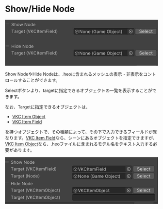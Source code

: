 # Show/Hide Node

![ShowHideNode](img/ShowHideNode.jpg)

Show NodeやHide Nodeは、.heoに含まれるメッシュの表示・非表示をコントロールすることができます。

Selectボタンより、targetに指定できるオブジェクトの一覧を表示することができます。

なお、Targetに指定できるオブジェクトは、

- [VKC Item Object](../../VKCComponents/VKCItemObject.md)
- [VKC Item Field](../../VKCComponents/VKCItemField.md)

を持つオブジェクトで、その種類によって、その下で入力できるフィールドが異なります。[VKC Item Field](../../VKCComponents/VKCItemField.md)なら、シーンにあるオブジェクトを指定できますが、[VKC Item Object](../../VKCComponents/VKCItemObject.md)なら、.heoファイルに含まれるモデル名をテキスト入力する必要があります。

![ShowHideNode2](img/ShowHideNode2.jpg)
